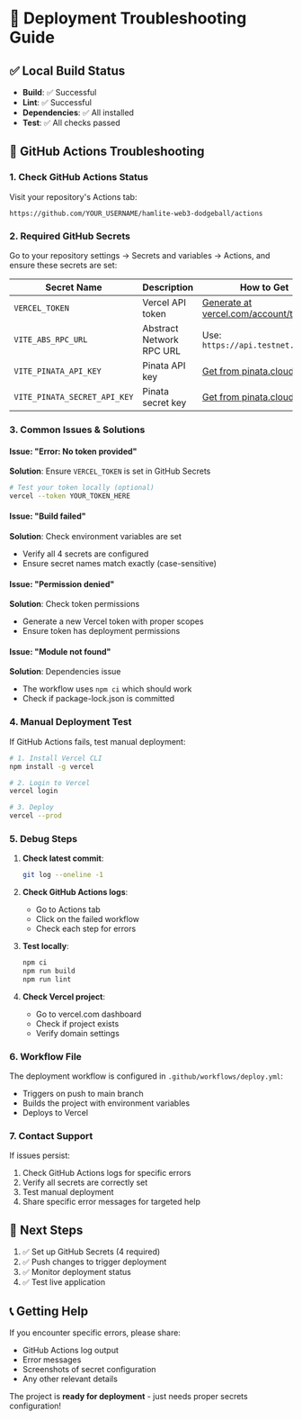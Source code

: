 # 🚀 Deployment Troubleshooting Guide

## ✅ Local Build Status
- **Build**: ✅ Successful
- **Lint**: ✅ Successful
- **Dependencies**: ✅ All installed
- **Test**: ✅ All checks passed

## 🔧 GitHub Actions Troubleshooting

### 1. Check GitHub Actions Status
Visit your repository's Actions tab:
```
https://github.com/YOUR_USERNAME/hamlite-web3-dodgeball/actions
```

### 2. Required GitHub Secrets
Go to your repository settings → Secrets and variables → Actions, and ensure these secrets are set:

| Secret Name | Description | How to Get |
|-------------|-------------|------------|
| `VERCEL_TOKEN` | Vercel API token | [Generate at vercel.com/account/tokens](https://vercel.com/account/tokens) |
| `VITE_ABS_RPC_URL` | Abstract Network RPC URL | Use: `https://api.testnet.abs.xyz` |
| `VITE_PINATA_API_KEY` | Pinata API key | [Get from pinata.cloud](https://pinata.cloud/keys) |
| `VITE_PINATA_SECRET_API_KEY` | Pinata secret key | [Get from pinata.cloud](https://pinata.cloud/keys) |

### 3. Common Issues & Solutions

#### Issue: "Error: No token provided"
**Solution**: Ensure `VERCEL_TOKEN` is set in GitHub Secrets
```bash
# Test your token locally (optional)
vercel --token YOUR_TOKEN_HERE
```

#### Issue: "Build failed"
**Solution**: Check environment variables are set
- Verify all 4 secrets are configured
- Ensure secret names match exactly (case-sensitive)

#### Issue: "Permission denied"
**Solution**: Check token permissions
- Generate a new Vercel token with proper scopes
- Ensure token has deployment permissions

#### Issue: "Module not found"
**Solution**: Dependencies issue
- The workflow uses `npm ci` which should work
- Check if package-lock.json is committed

### 4. Manual Deployment Test
If GitHub Actions fails, test manual deployment:

```bash
# 1. Install Vercel CLI
npm install -g vercel

# 2. Login to Vercel
vercel login

# 3. Deploy
vercel --prod
```

### 5. Debug Steps

1. **Check latest commit**:
   ```bash
   git log --oneline -1
   ```

2. **Check GitHub Actions logs**:
   - Go to Actions tab
   - Click on the failed workflow
   - Check each step for errors

3. **Test locally**:
   ```bash
   npm ci
   npm run build
   npm run lint
   ```

4. **Check Vercel project**:
   - Go to vercel.com dashboard
   - Check if project exists
   - Verify domain settings

### 6. Workflow File
The deployment workflow is configured in `.github/workflows/deploy.yml`:
- Triggers on push to main branch
- Builds the project with environment variables
- Deploys to Vercel

### 7. Contact Support
If issues persist:
1. Check GitHub Actions logs for specific errors
2. Verify all secrets are correctly set
3. Test manual deployment
4. Share specific error messages for targeted help

## 🎯 Next Steps
1. ✅ Set up GitHub Secrets (4 required)
2. ✅ Push changes to trigger deployment
3. ✅ Monitor deployment status
4. ✅ Test live application

## 📞 Getting Help
If you encounter specific errors, please share:
- GitHub Actions log output
- Error messages
- Screenshots of secret configuration
- Any other relevant details

The project is **ready for deployment** - just needs proper secrets configuration!
